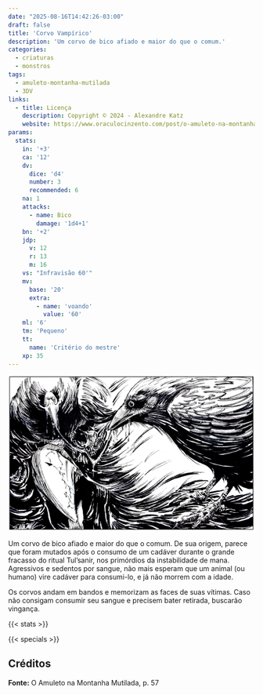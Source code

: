 ```yaml
---
date: "2025-08-16T14:42:26-03:00"
draft: false
title: 'Corvo Vampírico'
description: 'Um corvo de bico afiado e maior do que o comum.'
categories:
  - criaturas
  - monstros
tags:
  - amuleto-montanha-mutilada
  - 3DV
links:
  - title: Licença
    description: Copyright © 2024 - Alexandre Katz
    website: https://www.oraculocinzento.com/post/o-amuleto-na-montanha-mutilada
params:
  stats:
    in: '+3'
    ca: '12'
    dv:
      dice: 'd4'
      number: 3
      recommended: 6
    na: 1
    attacks:
      - name: Bico
        damage: '1d4+1'
    bn: '+2'
    jdp:
      v: 12
      r: 13
      m: 16
    vs: "Infravisão 60'"
    mv:
      base: '20'
      extra:
        - name: 'voando'
          value: '60'
    ml: '6'
    tm: 'Pequeno'
    tt:
      name: 'Critério do mestre'
    xp: 35
---
```


![Corvo Vampírico](corvo.png)

Um corvo de bico afiado e maior do que o
comum. De sua origem, parece que foram
mutados após o consumo de um cadáver durante
o grande fracasso do ritual Tul’sanir, nos primórdios
da instabilidade de mana. Agressivos e sedentos
por sangue, não mais esperam que um animal (ou
humano) vire cadáver para consumi-lo, e já não
morrem com a idade.

Os corvos andam em bandos e memorizam as
faces de suas vítimas. Caso não consigam
consumir seu sangue e precisem bater retirada,
buscarão vingança.

{{< stats >}}

{{< specials >}}

## Créditos

**Fonte:** O Amuleto na Montanha Mutilada, p. 57
